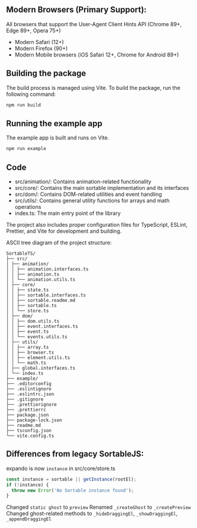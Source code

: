 ## Modern Browsers (Primary Support):

All browsers that support the User-Agent Client Hints API (Chrome 89+, Edge 89+, Opera 75+)

- Modern Safari (12+)
- Modern Firefox (90+)
- Modern Mobile browsers (iOS Safari 12+, Chrome for Android 89+)

## Building the package

The build process is managed using Vite. To build the package, run the following command:

```bash
npm run build
```

## Running the example app

The example app is built and runs on Vite.

```bash
npm run example
```

## Code

- src/animation/: Contains animation-related functionality
- src/core/: Contains the main sortable implementation and its interfaces
- src/dom/: Contains DOM-related utilities and event handling
- src/utils/: Contains general utility functions for arrays and math operations
- index.ts: The main entry point of the library

The project also includes proper configuration files for TypeScript, ESLint, Prettier, and Vite for development and building.

ASCII tree diagram of the project structure:

```
SortableTS/
├── src/
│ ├── animation/
│ │ ├── animation.interfaces.ts
│ │ ├── animation.ts
│ │ └── animation.utils.ts
│ ├── core/
│ │ ├── state.ts
│ │ ├── sortable.interfaces.ts
│ │ ├── sortable.readme.md
│ │ ├── sortable.ts
│ │ └── store.ts
│ ├── dom/
│ │ ├── dom.utils.ts
│ │ ├── event.interfaces.ts
│ │ ├── event.ts
│ │ └── events.utils.ts
│ ├── utils/
│ │ ├── array.ts
│ │ ├── browser.ts
│ │ ├── element.utils.ts
│ │ └── math.ts
│ ├── global.interfaces.ts
│ └── index.ts
├── example/
├── .editorconfig
├── .eslintignore
├── .eslintrc.json
├── .gitignore
├── .prettierignore
├── .prettierrc
├── package.json
├── package-lock.json
├── readme.md
├── tsconfig.json
└── vite.config.ts
```

## Differences from legacy SortableJS:

expando is now `instance` in src/core/store.ts

```typescript
const instance = sortable || getInstance(rootEl);
if (!instance) {
  throw new Error('No Sortable instance found');
}
```

Changed `static ghost` to `preview`
Renamed `_createGhost` to `_createPreview`
Changed ghost-related methods to `_hideDraggingEl`, `_showDraggingEl`, `_appendDraggingEl`
